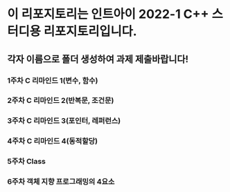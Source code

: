 # 이 리포지토리는 인트아이 2022-1 C++ 스터디용 리포지토리입니다.

## 각자 이름으로 폴더 생성하여 과제 제출바랍니다!

### 1주차 C 리마인드 1(변수, 함수)

### 2주차 C 리마인드 2(반복문, 조건문)

### 3주차 C 리마인드 3(포인터, 레퍼런스)

### 4주차 C 리마인드 4(동적할당)

### 5주차 Class

### 6주차 객체 지향 프로그래밍의 4요소

